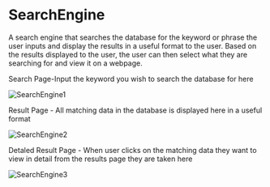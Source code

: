 # SearchEngine
A search engine that searches the database for the keyword or phrase the user inputs 
and display the results in a useful format to the user.
Based on the results displayed to the user, the user can then select what they are searching for and view it on a webpage.


Search Page-Input the keyword you wish to search the database for here

![SearchEngine1](https://github.com/DalvinWray/SearchEngine/assets/122240870/54ffcb5f-b306-4b2e-83bb-d4a2d6959912)


Result Page - All matching data in the database is displayed here in a useful format

![SearchEngine2](https://github.com/DalvinWray/SearchEngine/assets/122240870/b172494b-976d-4e9a-aea3-572208c6ab2f)

Detaled Result Page -  When user clicks on the matching data they want to view in detail from the  results page they are taken here

![SearchEngine3](https://github.com/DalvinWray/SearchEngine/assets/122240870/5abb4fe9-23cd-4803-8cfb-05aba3241a13)
